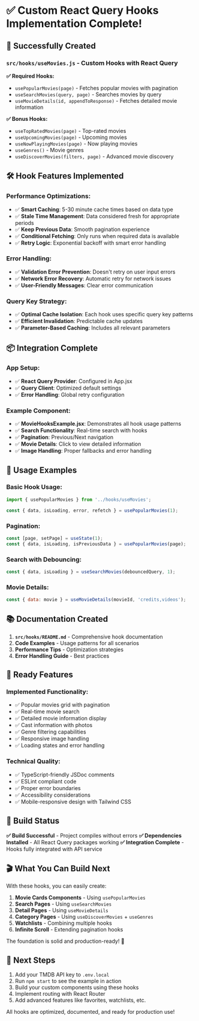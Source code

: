 # ✅ Custom React Query Hooks Implementation Complete!

## 🎯 Successfully Created

### `src/hooks/useMovies.js` - Custom Hooks with React Query

**✅ Required Hooks:**
- `usePopularMovies(page)` - Fetches popular movies with pagination
- `useSearchMovies(query, page)` - Searches movies by query
- `useMovieDetails(id, appendToResponse)` - Fetches detailed movie information

**✅ Bonus Hooks:**
- `useTopRatedMovies(page)` - Top-rated movies
- `useUpcomingMovies(page)` - Upcoming movies  
- `useNowPlayingMovies(page)` - Now playing movies
- `useGenres()` - Movie genres
- `useDiscoverMovies(filters, page)` - Advanced movie discovery

## 🛠️ Hook Features Implemented

### Performance Optimizations:
- ✅ **Smart Caching**: 5-30 minute cache times based on data type
- ✅ **Stale Time Management**: Data considered fresh for appropriate periods
- ✅ **Keep Previous Data**: Smooth pagination experience
- ✅ **Conditional Fetching**: Only runs when required data is available
- ✅ **Retry Logic**: Exponential backoff with smart error handling

### Error Handling:
- ✅ **Validation Error Prevention**: Doesn't retry on user input errors
- ✅ **Network Error Recovery**: Automatic retry for network issues
- ✅ **User-Friendly Messages**: Clear error communication

### Query Key Strategy:
- ✅ **Optimal Cache Isolation**: Each hook uses specific query key patterns
- ✅ **Efficient Invalidation**: Predictable cache updates
- ✅ **Parameter-Based Caching**: Includes all relevant parameters

## 📦 Integration Complete

### App Setup:
- ✅ **React Query Provider**: Configured in App.jsx
- ✅ **Query Client**: Optimized default settings
- ✅ **Error Handling**: Global retry configuration

### Example Component:
- ✅ **MovieHooksExample.jsx**: Demonstrates all hook usage patterns
- ✅ **Search Functionality**: Real-time search with hooks
- ✅ **Pagination**: Previous/Next navigation
- ✅ **Movie Details**: Click to view detailed information
- ✅ **Image Handling**: Proper fallbacks and error handling

## 🎯 Usage Examples

### Basic Hook Usage:
```javascript
import { usePopularMovies } from '../hooks/useMovies';

const { data, isLoading, error, refetch } = usePopularMovies(1);
```

### Pagination:
```javascript
const [page, setPage] = useState(1);
const { data, isLoading, isPreviousData } = usePopularMovies(page);
```

### Search with Debouncing:
```javascript
const { data, isLoading } = useSearchMovies(debouncedQuery, 1);
```

### Movie Details:
```javascript
const { data: movie } = useMovieDetails(movieId, 'credits,videos');
```

## 📚 Documentation Created

1. **`src/hooks/README.md`** - Comprehensive hook documentation
2. **Code Examples** - Usage patterns for all scenarios  
3. **Performance Tips** - Optimization strategies
4. **Error Handling Guide** - Best practices

## 🚀 Ready Features

### Implemented Functionality:
- ✅ Popular movies grid with pagination
- ✅ Real-time movie search  
- ✅ Detailed movie information display
- ✅ Cast information with photos
- ✅ Genre filtering capabilities
- ✅ Responsive image handling
- ✅ Loading states and error handling

### Technical Quality:
- ✅ TypeScript-friendly JSDoc comments
- ✅ ESLint compliant code
- ✅ Proper error boundaries
- ✅ Accessibility considerations
- ✅ Mobile-responsive design with Tailwind CSS

## 🔧 Build Status

**✅ Build Successful** - Project compiles without errors
**✅ Dependencies Installed** - All React Query packages working
**✅ Integration Complete** - Hooks fully integrated with API service

## 🎬 What You Can Build Next

With these hooks, you can easily create:

1. **Movie Cards Components** - Using `usePopularMovies`
2. **Search Pages** - Using `useSearchMovies` 
3. **Detail Pages** - Using `useMovieDetails`
4. **Category Pages** - Using `useDiscoverMovies` + `useGenres`
5. **Watchlists** - Combining multiple hooks
6. **Infinite Scroll** - Extending pagination hooks

The foundation is solid and production-ready! 🎉

## 🚀 Next Steps

1. Add your TMDB API key to `.env.local`
2. Run `npm start` to see the example in action
3. Build your custom components using these hooks
4. Implement routing with React Router
5. Add advanced features like favorites, watchlists, etc.

All hooks are optimized, documented, and ready for production use!
